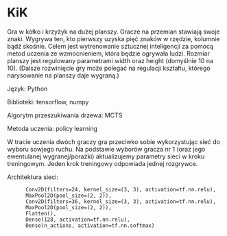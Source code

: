 # KiK
Gra w kółko i krzyżyk na dużej planszy. Gracze na przemian stawiają swoje znaki. Wygrywa ten, kto pierwszy uzyska pięć znaków w rzędzie, kolumnie bądź skośnie. Celem jest wytrenowanie sztucznej inteligencji za pomocą metod uczenia ze wzmocnieniem, która będzie ogrywała ludzi. Rozmiar planszy jest regulowany parametrami width oraz height (domyślnie 10 na 10). (Dalsze rozwinięcie gry może polegać na regulacji kształtu, którego narysowanie na planszy daje wygraną.)

Język: Python

Biblioteki: tensorflow, numpy

Algorytm przeszukiwania drzewa: MCTS

Metoda uczenia: policy learning

W tracie uczenia dwóch graczy gra przeciwko sobie wykorzystując sieć do wyboru sowjego ruchu. Na podstawie wyborów gracza nr 1 (oraz jego ewentulanej wygranej/porażki) aktualizujemy parametry sieci w kroku treningowym. Jeden krok treningowy odpowiada jednej rozgrywce.

Architektura sieci: 

          Conv2D(filters=24, kernel_size=(3, 3), activation=tf.nn.relu),
          MaxPool2D(pool_size=(2, 2)),
          Conv2D(filters=36, kernel_size=(3, 3), activation=tf.nn.relu),
          MaxPool2D(pool_size=(2, 2)),
          Flatten(),
          Dense(128, activation=tf.nn.relu),
          Dense(n_actions, activation=tf.nn.softmax)

